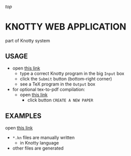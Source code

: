 <h6>top

# KNOTTY WEB APPLICATION
part of Knotty system

## USAGE
- open [this link][linkWebapp]
  - type a correct Knotty program in the big `Input` box
  - click the `Submit` button (bottom-right corner)
  - see a TeX program in the `Output` box
- for optional tex-to-pdf compilation:
  - open [this link][linkOverleaf]
    - click button `CREATE A NEW PAPER`

## EXAMPLES
open [this link][linkBinaryExamples]
- `*.kn` files are manually written 
  - in Knotty language
- other files are generated

[linkWebapp]:
http://99.64.48.184/Knotty
[linkOverleaf]:
https://www.overleaf.com
[linkBinaryExamples]:
https://github.com/vuphan314/CS4365/tree/master/code/engine/examples
